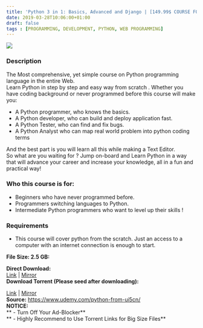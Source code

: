 ```yaml
---
title: 'Python 3 in 1: Basics, Advanced and Django | [149.99$ COURSE FOR FREE]'
date: 2019-03-28T10:06:00+01:00
draft: false
tags : [PROGRAMMING, DEVELOPMENT, PYTHON, WEB PROGRAMMING]
---
```


[![](https://4.bp.blogspot.com/-M196kiGcan8/XJyKOS76VTI/AAAAAAAABDo/81ca7Ew3icEAKbmXoNWmqppuUijE1i1YgCLcBGAs/s640/Python-3-in-1-Basics-Advanced-and-Django.jpg)](https://4.bp.blogspot.com/-M196kiGcan8/XJyKOS76VTI/AAAAAAAABDo/81ca7Ew3icEAKbmXoNWmqppuUijE1i1YgCLcBGAs/s1600/Python-3-in-1-Basics-Advanced-and-Django.jpg)

  

### Description

The Most comprehensive, yet simple course on Python programming language in the entire Web.  
Learn Python in step by step and easy way from scratch . Whether you have coding background or never programmed before this course will make you:  

*   A Python programmer, who knows the basics.
*   A Python developer, who can build and deploy application fast.
*   A Python Tester, who can find and fix bugs.
*   A Python Analyst who can map real world problem into python coding terms

And the best part is you will learn all this while making a Text Editor.  
So what are you waiting for ? Jump on-board and Learn Python in a way that will advance your career and increase your knowledge, all in a fun and practical way!  

### Who this course is for:

*   Beginners who have never programmed before.
*   Programmers switching languages to Python.
*   Intermediate Python programmers who want to level up their skills !

### Requirements

*   This course will cover python from the scratch. Just an access to a computer with an internet connection is enough to start.

**File Size: 2.5 GB:**  

**Direct Download:**  
[Link](https://oko.sh/Python3in1BasicsLINK1) | [Mirror](https://oko.sh/Python3in1Basicslink2)  
**Download Torrent (Please seed after downloading):**  

[Link](https://oko.sh/Python3in1Basicstorrent1) | [Mirror](https://oko.sh/Python3in1Basicstorrent2)  
**Source:** https://www.udemy.com/python-from-ui5cn/  
**NOTICE:**  
** - Turn Off Your Ad-Blocker**  
** - Highly Recommend to Use Torrent Links for Big Size Files**